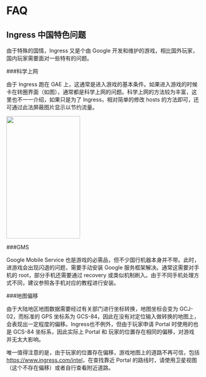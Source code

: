 FAQ
====





Ingress 中国特色问题
--------------------

由于特殊的国情，Ingress 又是个由 Google 开发和维护的游戏，相比国外玩家，国内玩家需要面对一些特有的问题。


###科学上网

由于 Ingress 跑在 GAE 上，这通常是进入游戏的基本条件。如果进入游戏的时候卡在转圈界面（如图），通常都是科学上网的问题。科学上网的方法较为丰富，这里也不一一介绍，如果只是为了 Ingress，相对简单的修改 hosts 的方法即可，还可通过此法屏蔽图片显示以节约流量。  

<img src="http://ghostflying-static.qiniudn.com/ingress_Loading.png" width="192" height="320" />  


###GMS

Google Mobile Service 也是游戏的必需品，但不少国行机器本身并不带。此时，进游戏会出现闪退的问题，需要手动安装 Google 服务框架解决。通常这需要对手机的 root，部分手机还需要通过 recovery 或类似机制刷入。由于不同手机处理方式不同，建议参照各手机对应的教程进行安装。  


###地图偏移

由于大陆地区地图数据需要经过有关部门进行坐标转换，地图坐标会变为 GCJ-02，而标准的 GPS 坐标系为 GCS-84，因此在没有对定位输入做转换的地图上，会表现出一定程度的偏移。Ingress也不例外，但由于玩家申请 Portal 时使用的也是 GCS-84 坐标系，因此实际上 Portal 和 玩家的位置存在相同的偏移，对游戏并无太大影响。  

唯一值得注意的是，由于玩家的位置存在偏移，游戏地图上的道路不再可信，包括<https://www.ingress.com/intel>，在查找靠近 Portal 的路线时，请使用卫星视图（这个不存在偏移）或者自行查看附近道路。
